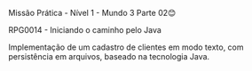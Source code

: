 Missão Prática - Nível 1 - Mundo 3 Parte 02😊

RPG0014  - Iniciando o caminho pelo Java

Implementação de um cadastro de clientes em modo texto, com persistência
em arquivos, baseado na tecnologia Java.
